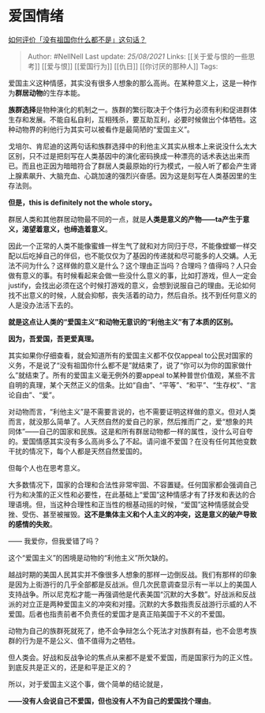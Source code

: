 # 爱国情绪
[如何评价「没有祖国你什么都不是」这句话？](https://www.zhihu.com/question/47778396/answer/1225594837)


> Author: #NellNell 
Last update: *25/08/2021* 
Links: [[关于爱与恨的一些思考]] [[爱与恨]] [[爱国行为]] [[仇日]] [[你讨厌的那种人]]
Tags:   

  

爱国主义这种情感，其实没有很多人想象的那么高尚。在某种意义上，这是一种作为**群居动物**的生存本能。

**族群选择**是物种演化的机制之一。族群的繁衍取决于个体行为必须有利和促进群体生存和发展。不能自私自利，互相残杀，要互助互利，必要时候做出个体牺牲。这种动物界的利他行为其实可以被看作是最简陋的“爱国主义”。

戈培尔、肯尼迪的这两句话和族群选择中的利他主义其实从根本上来说没什么太大区别，只不过是把刻写在人类基因中的演化密码换成一种漂亮的话术表达出来而已。而且也正因为暗暗符合了群居人类最原始的行为模式，一般人听了都会产生肾上腺素飙升、大脑充血、心跳加速的强烈兴奋感。因为这是刻写在人类基因里的生存法则。

**但是，this is definitely not the whole story。**

群居人类和其他群居动物最不同的一点，就是**人类是意义的产物——ta产生于意义，渴望着意义，也缔造着意义**。

因此一个正常的人类不能像蜜蜂一样生气了就和对方同归于尽，不能像螳螂一样交配以后吃掉自己的伴侣，也不能仅仅为了基因的传递就和尽可能多的人交媾。人无法不问为什么？这样做的意义是什么？这个理由正当吗？合理吗？值得吗？人只会做有意义的事。有时候看起来会做一些没什么意义的事，比如打游戏，但人一定会justify，会找出必须在这个时候打游戏的意义，会想到说服自己的理由。无论如何找不出意义的时候，人就会抑郁，丧失活着的动力，然后自杀。找不到任何意义的人是没办法活下去的。

**就是这点让人类的“爱国主义”和动物无意识的“利他主义”有了本质的区别。**

**因为，吾爱国，吾更爱真理。**

其实如果你仔细查看，就会知道所有的爱国主义都不仅仅appeal to公民对国家的义务，不是说了“没有祖国你什么都不是”就结束了，说了“你可以为你的国家做什么”就结束了。所有的爱国主义毫无例外的要appeal to某种普世价值观，某些不言自明的真理，某个天然正义的信条。比如“自由”、“平等”、“和平”、“生存权”、“言论自由”、“爱”。

对动物而言，“利他主义”是不需要言说的，也不需要证明这样做的意义。但对人类而言，就没那么简单了。人天然自然的爱自己的家，然后推而广之，爱“想象的共同体”——自己的国家和民族。这是和所有群居动物都一样的属性，没什么可自夸的。爱国情感其实没有多么高尚多么了不起。请问谁不爱国？在没有任何其他变数干扰的情况下，每个人都是天然自然爱国的。

但每个人也在思考意义。

大多数情况下，国家的合理和合法性非常牢固、不容置疑。任何国家都会强调自己行为和决策的正义性和必要性，在此基础上“爱国”这种情感才有了抒发和表达的合理语境。但，当这种合理性和正当性的根基动摇的时候，“爱国”这种情感就会受挫、受伤、甚至被摧毁。**这不是集体主义和个人主义的冲突，这是意义的破产导致的感情的失败**。

—— 我爱你，但我爱错了吗？

这个“爱国主义”的困境是动物的“利他主义”所欠缺的。

越战时期的美国人民其实并不像很多人想象的那样一边倒反战。我们有那样的印象是因为上街游行的几乎全部都是反战派。但几次民意调查显示有一半以上的美国人支持战争。所以尼克松才能一再强调他是代表美国“沉默的大多数”。好战派和反战派的对立正是两种爱国主义的冲突和对撞。沉默的大多数指责反战游行示威的人不爱国。后者也指责前者不负责任的爱国才是真正陷美国于不义的不爱国。

动物为自己的族群死就死了，绝不会争辩怎么个死法才对族群有益，也不会思考族群的行为是不是公义、值不值得为之牺牲。

但人类会。好战和反战争论的焦点从来都不是爱不爱国，而是国家行为的正义性。到底反共是正义的，还是和平是正义的？

所以，对于爱国主义这个事，做个简单的结论就是，

**——没有人会说自己不爱国，但也没有人不为自己的爱国找个理由**。